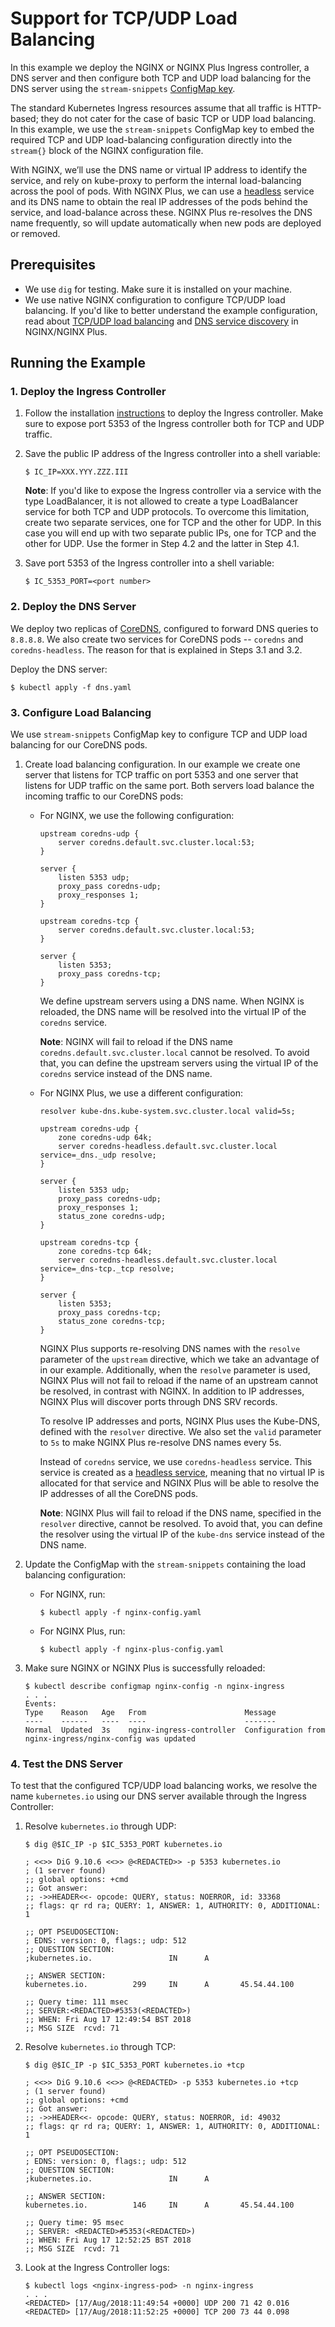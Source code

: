 # Support for  TCP/UDP Load Balancing

In this example we deploy the NGINX or NGINX Plus Ingress controller, a DNS server and then configure both TCP and UDP load balancing for the DNS server using the `stream-snippets` [ConfigMap key](https://docs.nginx.com/nginx-ingress-controller/configuration/global-configuration/configmap-resource/).

The standard Kubernetes Ingress resources assume that all traffic is HTTP-based; they do not cater for the case of basic TCP or UDP load balancing.  In this example, we use the `stream-snippets` ConfigMap key to embed the required TCP and UDP load-balancing configuration directly into the `stream{}` block of the NGINX configuration file. 

With NGINX, we’ll use the DNS name or virtual IP address to identify the service, and rely on kube-proxy to perform the internal load-balancing across the pool of pods.  With NGINX Plus, we can use a [headless](https://kubernetes.io/docs/concepts/services-networking/service/#headless-services) service and its DNS name to obtain the real IP addresses of the pods behind the service, and load-balance across these.  NGINX Plus re-resolves the DNS name frequently, so will update automatically when new pods are deployed or removed.

## Prerequisites

* We use `dig` for testing. Make sure it is installed on your machine.
* We use native NGINX configuration to configure TCP/UDP load balancing. If you'd like to better understand the example configuration, read about [TCP/UDP load balancing](https://docs.nginx.com/nginx/admin-guide/load-balancer/tcp-udp-load-balancer/) and [DNS service discovery](https://www.nginx.com/blog/dns-service-discovery-nginx-plus/) in NGINX/NGINX Plus.

## Running the Example

### 1. Deploy the Ingress Controller

1. Follow the installation [instructions](https://docs.nginx.com/nginx-ingress-controller/installation/installation-with-manifests/) to deploy the Ingress controller. Make sure to expose port 5353 of the Ingress controller
both for TCP and UDP traffic.

2. Save the public IP address of the Ingress controller into a shell variable:
    ```
    $ IC_IP=XXX.YYY.ZZZ.III
    ```
    **Note**: If you'd like to expose the Ingress controller via a service with the type LoadBalancer, it is not allowed to create a type LoadBalancer service for both TCP and UDP protocols. To overcome this limitation, create two separate services, one for TCP and the other for UDP.  In this case you will end up with two separate public IPs, one for TCP and the other for UDP. Use the former in Step 4.2 and the latter in Step 4.1.
3. Save port 5353 of the Ingress controller into a shell variable:
    ```
    $ IC_5353_PORT=<port number>
    ```

### 2. Deploy the DNS Server

We deploy two replicas of [CoreDNS](https://coredns.io/), configured to forward DNS queries to `8.8.8.8`. We also create two services for CoreDNS pods -- `coredns` and `coredns-headless`. The reason for that is explained in Steps 3.1 and 3.2.

Deploy the DNS server:

```
$ kubectl apply -f dns.yaml
```

### 3. Configure Load Balancing

We use `stream-snippets` ConfigMap key to configure TCP and UDP load balancing for our CoreDNS pods.

1. Create load balancing configuration. In our example we create one server that listens for TCP traffic on port 5353 and one server that listens for UDP traffic on the same port. Both servers load balance the incoming traffic to our CoreDNS pods:

    * For NGINX, we use the following configuration:
        ```nginx
        upstream coredns-udp {
            server coredns.default.svc.cluster.local:53;
        }

        server {
            listen 5353 udp;
            proxy_pass coredns-udp;
            proxy_responses 1;
        }

        upstream coredns-tcp {
            server coredns.default.svc.cluster.local:53;
        }

        server {
            listen 5353;
            proxy_pass coredns-tcp;
        }
        ```

        We define upstream servers using a DNS name. When NGINX is reloaded, the DNS name will be resolved into the virtual IP of the `coredns` service.
        
        **Note**: NGINX will fail to reload if the DNS name `coredns.default.svc.cluster.local` cannot be resolved. To avoid that, you can define the upstream servers using the virtual IP of the `coredns` service instead of the DNS name.

    * For NGINX Plus, we use a different configuration:
        ```nginx
        resolver kube-dns.kube-system.svc.cluster.local valid=5s;

        upstream coredns-udp {
            zone coredns-udp 64k;
            server coredns-headless.default.svc.cluster.local service=_dns._udp resolve;
        }

        server {
            listen 5353 udp;
            proxy_pass coredns-udp;
            proxy_responses 1;
            status_zone coredns-udp;
        }

        upstream coredns-tcp {
            zone coredns-tcp 64k;
            server coredns-headless.default.svc.cluster.local service=_dns-tcp._tcp resolve;
        }

        server {
            listen 5353;
            proxy_pass coredns-tcp;
            status_zone coredns-tcp;
        }
        ```
        NGINX Plus supports re-resolving DNS names with the `resolve` parameter of the `upstream` directive, which we take an advantage of in our example. Additionally, when the `resolve` parameter is used, NGINX Plus will not fail to reload if the name of an upstream cannot be resolved, in contrast with NGINX. In addition to IP addresses, NGINX Plus will discover ports through DNS SRV records. 
        
        To resolve IP addresses and ports, NGINX Plus uses the Kube-DNS, defined with the `resolver` directive. We also set the `valid` parameter to `5s` to make NGINX Plus re-resolve DNS names every 5s.
        
        Instead of `coredns` service, we use `coredns-headless` service. This service is created as a [headless service](https://kubernetes.io/docs/concepts/services-networking/service/#headless-services), meaning that no virtual IP is allocated for that service and NGINX Plus will be able to resolve the IP addresses of all the CoreDNS pods.

        **Note**: NGINX Plus will fail to reload if the DNS name, specified in the `resolver` directive, cannot be resolved. To avoid that, you can define the resolver using the virtual IP of the `kube-dns` service instead of the DNS name.

1. Update the ConfigMap with the `stream-snippets` containing the load balancing configuration:
    * For NGINX, run:
        ```
        $ kubectl apply -f nginx-config.yaml
        ```
    * For NGINX Plus, run:
        ```
        $ kubectl apply -f nginx-plus-config.yaml
        ```
1. Make sure NGINX or NGINX Plus is successfully reloaded:
    ```
    $ kubectl describe configmap nginx-config -n nginx-ingress
    . . .
    Events:
    Type    Reason   Age   From                      Message
    ----    ------   ----  ----                      -------
    Normal  Updated  3s    nginx-ingress-controller  Configuration from nginx-ingress/nginx-config was updated
    ```


### 4. Test the DNS Server

To test that the configured TCP/UDP load balancing works, we resolve the name `kubernetes.io` using our DNS server available through the Ingress Controller:

1. Resolve `kubernetes.io` through UDP:
    ```
    $ dig @$IC_IP -p $IC_5353_PORT kubernetes.io

    ; <<>> DiG 9.10.6 <<>> @<REDACTED>> -p 5353 kubernetes.io
    ; (1 server found)
    ;; global options: +cmd
    ;; Got answer:
    ;; ->>HEADER<<- opcode: QUERY, status: NOERROR, id: 33368
    ;; flags: qr rd ra; QUERY: 1, ANSWER: 1, AUTHORITY: 0, ADDITIONAL: 1

    ;; OPT PSEUDOSECTION:
    ; EDNS: version: 0, flags:; udp: 512
    ;; QUESTION SECTION:
    ;kubernetes.io.                 IN      A

    ;; ANSWER SECTION:
    kubernetes.io.          299     IN      A       45.54.44.100

    ;; Query time: 111 msec
    ;; SERVER:<REDACTED>#5353(<REDACTED>)
    ;; WHEN: Fri Aug 17 12:49:54 BST 2018
    ;; MSG SIZE  rcvd: 71
    ```
    
1. Resolve `kubernetes.io` through TCP:
    ```
    $ dig @$IC_IP -p $IC_5353_PORT kubernetes.io +tcp

    ; <<>> DiG 9.10.6 <<>> @<REDACTED> -p 5353 kubernetes.io +tcp
    ; (1 server found)
    ;; global options: +cmd
    ;; Got answer:
    ;; ->>HEADER<<- opcode: QUERY, status: NOERROR, id: 49032
    ;; flags: qr rd ra; QUERY: 1, ANSWER: 1, AUTHORITY: 0, ADDITIONAL: 1

    ;; OPT PSEUDOSECTION:
    ; EDNS: version: 0, flags:; udp: 512
    ;; QUESTION SECTION:
    ;kubernetes.io.                 IN      A

    ;; ANSWER SECTION:
    kubernetes.io.          146     IN      A       45.54.44.100

    ;; Query time: 95 msec
    ;; SERVER: <REDACTED>#5353(<REDACTED>)
    ;; WHEN: Fri Aug 17 12:52:25 BST 2018
    ;; MSG SIZE  rcvd: 71
    ```
1. Look at the Ingress Controller logs:
    ```
    $ kubectl logs <nginx-ingress-pod> -n nginx-ingress
    . . .
    <REDACTED> [17/Aug/2018:11:49:54 +0000] UDP 200 71 42 0.016
    <REDACTED> [17/Aug/2018:11:52:25 +0000] TCP 200 73 44 0.098
    ```

